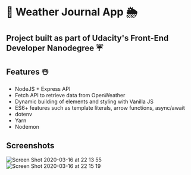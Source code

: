 # :rainbow: Weather Journal App :sun_behind_rain_cloud:

## Project built as part of Udacity's Front-End Developer Nanodegree :umbrella:

## Features :snowman_with_snow:

- NodeJS + Express API
- Fetch API to retrieve data from OpenWeather
- Dynamic building of elements and styling with Vanilla JS
- ES6+ features such as template literals, arrow functions, async/await
- dotenv
- Yarn
- Nodemon

## Screenshots

![Screen Shot 2020-03-16 at 22 13 55](https://user-images.githubusercontent.com/44209758/76812416-87a94800-67d3-11ea-917d-eb95aee3f063.png)
![Screen Shot 2020-03-16 at 22 15 19](https://user-images.githubusercontent.com/44209758/76812450-a4458000-67d3-11ea-8883-e42ec490f95e.png)
